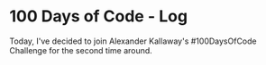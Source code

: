 # 100 Days of Code - Log

Today, I've decided to join Alexander Kallaway's #100DaysOfCode Challenge for the second time around. 
